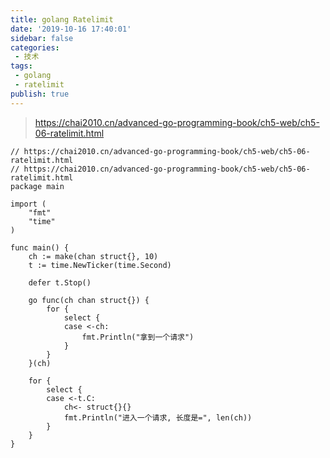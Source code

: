 ```yaml
---
title: golang Ratelimit
date: '2019-10-16 17:40:01'
sidebar: false
categories:
 - 技术
tags:
 - golang
 - ratelimit
publish: true
---
```



> https://chai2010.cn/advanced-go-programming-book/ch5-web/ch5-06-ratelimit.html

```golang
// https://chai2010.cn/advanced-go-programming-book/ch5-web/ch5-06-ratelimit.html
// https://chai2010.cn/advanced-go-programming-book/ch5-web/ch5-06-ratelimit.html
package main

import (
	"fmt"
	"time"
)

func main() {
	ch := make(chan struct{}, 10)
	t := time.NewTicker(time.Second)
	
	defer t.Stop()

	go func(ch chan struct{}) {
		for {
			select {
			case <-ch:
				fmt.Println("拿到一个请求")
			}
		}
	}(ch)

	for {
		select {
		case <-t.C:
			ch<- struct{}{}
			fmt.Println("进入一个请求, 长度是=", len(ch))
		}
	}
}


```